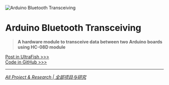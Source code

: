 ![Arduino Bluetooth Transceiving](https://src.ultrafish.cn/storage/arduino-bluetooth-transceiving.jpg)
# Arduino Bluetooth Transceiving

> **A hardware module to transceive data between two Arduino boards using HC-08D module**

[Post in UltraFish >>>](https://ultrafish.cn/2021/03/08/Arduino-bluetooth-transceiving/)  
[Code in GitHub >>>](https://github.com/zhangwengyu999/Arduino_Bluetooth_Transceiving.git)

---

[*All Project & Research  | 全部项目与研究*](https://ultrafish.cn/project/#/)